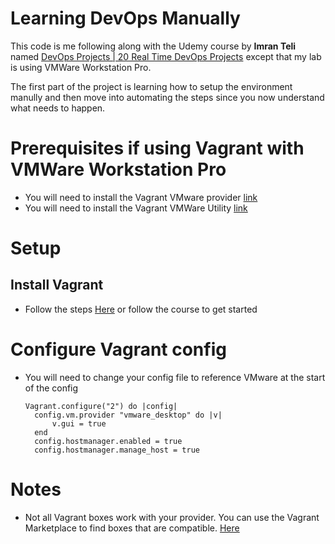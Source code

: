 # Learning DevOps Manually
This code is me following along with the Udemy course by **Imran Teli** named [DevOps Projects | 20 Real Time DevOps Projects](https://www.udemy.com/course/devopsprojects/) except that my lab is using VMWare Workstation Pro.

The first part of the project is learning how to setup the environment manully and then move into automating the steps since you now understand what needs to happen.

# Prerequisites if using Vagrant with VMWare Workstation Pro
- You will need to install the Vagrant VMware provider [link](https://www.vagrantup.com/docs/providers/vmware/installation)
- You will need to install the Vagrant VMWare Utility [link](https://www.vagrantup.com/docs/providers/vmware/vagrant-vmware-utility)

# Setup
## Install Vagrant
- Follow the steps [Here](https://learn.hashicorp.com/tutorials/vagrant/getting-started-install?in=vagrant/getting-started) or follow the course to get started

# Configure Vagrant config
- You will need to change your config file to reference VMware at the start of the config
  ```vagrant
  Vagrant.configure("2") do |config|
    config.vm.provider "vmware_desktop" do |v|
        v.gui = true
    end
    config.hostmanager.enabled = true 
    config.hostmanager.manage_host = true
  ```

# Notes
- Not all Vagrant boxes work with your provider. You can use the Vagrant Marketplace to find boxes that are compatible. [Here](https://app.vagrantup.com/boxes/search?provider=vmware)